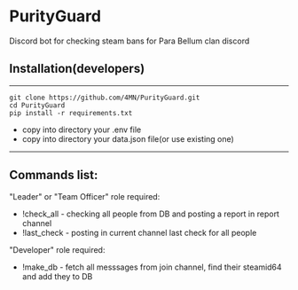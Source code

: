 # PurityGuard
Discord bot for checking steam bans for Para Bellum clan discord

## Installation(developers)
____
```
git clone https://github.com/4MN/PurityGuard.git
cd PurityGuard
pip install -r requirements.txt
```
- copy into directory your .env file
- copy into directory your data.json file(or use existing one)
____
## Commands list:

"Leader" or "Team Officer" role required:
- !check_all - checking all people from DB and posting a report in report channel
- !last_check - posting in current channel last check for all people

"Developer" role required:
- !make_db - fetch all messsages from join channel, find their steamid64 and add they to DB
